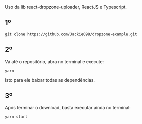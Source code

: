 Uso da lib react-dropzone-uploader, ReactJS e Typescript.

## 1º

`git clone https://github.com/Jackie098/dropzone-example.git`

## 2º 

Vá até o repositório, abra no terminal e execute:

`yarn`

Isto para ele baixar todas as dependências.

## 3º

Após terminar o download, basta executar ainda no terminal:

`yarn start`

